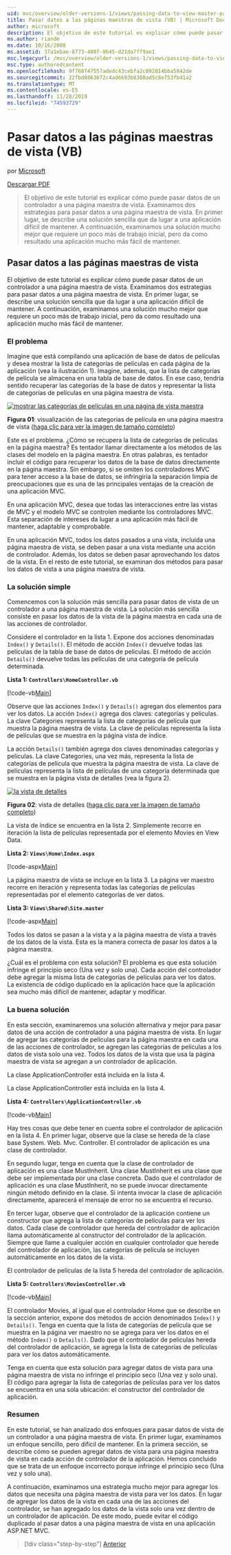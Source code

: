 ```yaml
---
uid: mvc/overview/older-versions-1/views/passing-data-to-view-master-pages-vb
title: Pasar datos a las páginas maestras de vista (VB) | Microsoft Docs
author: microsoft
description: El objetivo de este tutorial es explicar cómo puede pasar datos de un controlador a una página maestra de vista. Examinamos dos estrategias para pasar datos a una vista m...
ms.author: riande
ms.date: 10/16/2008
ms.assetid: 37a1ebae-8773-408f-8645-d21da7ff9ae1
msc.legacyurl: /mvc/overview/older-versions-1/views/passing-data-to-view-master-pages-vb
msc.type: authoredcontent
ms.openlocfilehash: 9f768f47557adedc43cebfa2c092014bba5842de
ms.sourcegitcommit: 22fbd8863672c4ad6693b8388ad5c8e753fb41a2
ms.translationtype: MT
ms.contentlocale: es-ES
ms.lasthandoff: 11/28/2019
ms.locfileid: "74593729"
---
```

# <a name="passing-data-to-view-master-pages-vb"></a>Pasar datos a las páginas maestras de vista (VB)

por [Microsoft](https://github.com/microsoft)

[Descargar PDF](https://download.microsoft.com/download/e/f/3/ef3f2ff6-7424-48f7-bdaa-180ef64c3490/ASPNET_MVC_Tutorial_13_VB.pdf)

> El objetivo de este tutorial es explicar cómo puede pasar datos de un controlador a una página maestra de vista. Examinamos dos estrategias para pasar datos a una página maestra de vista. En primer lugar, se describe una solución sencilla que da lugar a una aplicación difícil de mantener. A continuación, examinamos una solución mucho mejor que requiere un poco más de trabajo inicial, pero da como resultado una aplicación mucho más fácil de mantener.

## <a name="passing-data-to-view-master-pages"></a>Pasar datos a las páginas maestras de vista

El objetivo de este tutorial es explicar cómo puede pasar datos de un controlador a una página maestra de vista. Examinamos dos estrategias para pasar datos a una página maestra de vista. En primer lugar, se describe una solución sencilla que da lugar a una aplicación difícil de mantener. A continuación, examinamos una solución mucho mejor que requiere un poco más de trabajo inicial, pero da como resultado una aplicación mucho más fácil de mantener.

### <a name="the-problem"></a>El problema

Imagine que está compilando una aplicación de base de datos de películas y desea mostrar la lista de categorías de películas en cada página de la aplicación (vea la ilustración 1). Imagine, además, que la lista de categorías de película se almacena en una tabla de base de datos. En ese caso, tendría sentido recuperar las categorías de la base de datos y representar la lista de categorías de películas en una página maestra de vista.

[![mostrar las categorías de películas en una página de vista maestra](passing-data-to-view-master-pages-vb/_static/image2.png)](passing-data-to-view-master-pages-vb/_static/image1.png)

**Figura 01**: visualización de las categorías de película en una página maestra de vista ([haga clic para ver la imagen de tamaño completo](passing-data-to-view-master-pages-vb/_static/image3.png))

Este es el problema. ¿Cómo se recupera la lista de categorías de películas en la página maestra? Es tentador llamar directamente a los métodos de las clases del modelo en la página maestra. En otras palabras, es tentador incluir el código para recuperar los datos de la base de datos directamente en la página maestra. Sin embargo, si se omiten los controladores MVC para tener acceso a la base de datos, se infringiría la separación limpia de preocupaciones que es una de las principales ventajas de la creación de una aplicación MVC.

En una aplicación MVC, desea que todas las interacciones entre las vistas de MVC y el modelo MVC se controlen mediante los controladores MVC. Esta separación de intereses da lugar a una aplicación más fácil de mantener, adaptable y comprobable.

En una aplicación MVC, todos los datos pasados a una vista, incluida una página maestra de vista, se deben pasar a una vista mediante una acción de controlador. Además, los datos se deben pasar aprovechando los datos de la vista. En el resto de este tutorial, se examinan dos métodos para pasar los datos de vista a una página maestra de vista.

### <a name="the-simple-solution"></a>La solución simple

Comencemos con la solución más sencilla para pasar datos de vista de un controlador a una página maestra de vista. La solución más sencilla consiste en pasar los datos de la vista de la página maestra en cada una de las acciones de controlador.

Considere el controlador en la lista 1. Expone dos acciones denominadas `Index()` y `Details()`. El método de acción `Index()` devuelve todas las películas de la tabla de base de datos de películas. El método de acción `Details()` devuelve todas las películas de una categoría de película determinada.

**Lista 1: `Controllers\HomeController.vb`**

[!code-vb[Main](passing-data-to-view-master-pages-vb/samples/sample1.vb)]

Observe que las acciones `Index()` y `Details()` agregan dos elementos para ver los datos. La acción `Index()` agrega dos claves: categorías y películas. La clave Categories representa la lista de categorías de película que muestra la página maestra de vista. La clave de películas representa la lista de películas que se muestra en la página vista de índice.

La acción `Details()` también agrega dos claves denominadas categorías y películas. La clave Categories, una vez más, representa la lista de categorías de película que muestra la página maestra de vista. La clave de películas representa la lista de películas de una categoría determinada que se muestra en la página vista de detalles (vea la figura 2).

[![la vista de detalles](passing-data-to-view-master-pages-vb/_static/image5.png)](passing-data-to-view-master-pages-vb/_static/image4.png)

**Figura 02**: vista de detalles ([haga clic para ver la imagen de tamaño completo](passing-data-to-view-master-pages-vb/_static/image6.png))

La vista de índice se encuentra en la lista 2. Simplemente recorre en iteración la lista de películas representada por el elemento Movies en View Data.

**Lista 2: `Views\Home\Index.aspx`**

[!code-aspx[Main](passing-data-to-view-master-pages-vb/samples/sample2.aspx)]

La página maestra de vista se incluye en la lista 3. La página ver maestro recorre en iteración y representa todas las categorías de películas representadas por el elemento categorías de ver datos.

**Lista 3: `Views\Shared\Site.master`**

[!code-aspx[Main](passing-data-to-view-master-pages-vb/samples/sample3.aspx)]

Todos los datos se pasan a la vista y a la página maestra de vista a través de los datos de la vista. Esta es la manera correcta de pasar los datos a la página maestra.

¿Cuál es el problema con esta solución? El problema es que esta solución infringe el principio seco (Una vez y solo una). Cada acción del controlador debe agregar la misma lista de categorías de películas para ver los datos. La existencia de código duplicado en la aplicación hace que la aplicación sea mucho más difícil de mantener, adaptar y modificar.

### <a name="the-good-solution"></a>La buena solución

En esta sección, examinaremos una solución alternativa y mejor para pasar datos de una acción de controlador a una página maestra de vista. En lugar de agregar las categorías de películas para la página maestra en cada una de las acciones de controlador, se agregan las categorías de películas a los datos de vista solo una vez. Todos los datos de la vista que usa la página maestra de vista se agregan a un controlador de aplicación.

La clase ApplicationController está incluida en la lista 4.

La clase ApplicationController está incluida en la lista 4.

**Lista 4: `Controllers\ApplicationController.vb`**

[!code-vb[Main](passing-data-to-view-master-pages-vb/samples/sample4.vb)]

Hay tres cosas que debe tener en cuenta sobre el controlador de aplicación en la lista 4. En primer lugar, observe que la clase se hereda de la clase base System. Web. Mvc. Controller. El controlador de aplicación es una clase de controlador.

En segundo lugar, tenga en cuenta que la clase de controlador de aplicación es una clase MustInherit. Una clase MustInherit es una clase que debe ser implementada por una clase concreta. Dado que el controlador de aplicación es una clase MustInherit, no se puede invocar directamente ningún método definido en la clase. Si intenta invocar la clase de aplicación directamente, aparecerá el mensaje de error no se encuentra el recurso.

En tercer lugar, observe que el controlador de la aplicación contiene un constructor que agrega la lista de categorías de películas para ver los datos. Cada clase de controlador que hereda del controlador de aplicación llama automáticamente al constructor del controlador de la aplicación. Siempre que llame a cualquier acción en cualquier controlador que herede del controlador de aplicación, las categorías de película se incluyen automáticamente en los datos de la vista.

El controlador de películas de la lista 5 hereda del controlador de aplicación.

**Lista 5: `Controllers\MoviesController.vb`**

[!code-vb[Main](passing-data-to-view-master-pages-vb/samples/sample5.vb)]

El controlador Movies, al igual que el controlador Home que se describe en la sección anterior, expone dos métodos de acción denominados `Index()` y `Details()`. Tenga en cuenta que la lista de categorías de película que se muestra en la página ver maestro no se agrega para ver los datos en el método `Index()` o `Details()`. Dado que el controlador de películas hereda del controlador de aplicación, se agrega la lista de categorías de películas para ver los datos automáticamente.

Tenga en cuenta que esta solución para agregar datos de vista para una página maestra de vista no infringe el principio seco (Una vez y solo una). El código para agregar la lista de categorías de películas para ver los datos se encuentra en una sola ubicación: el constructor del controlador de aplicación.

### <a name="summary"></a>Resumen

En este tutorial, se han analizado dos enfoques para pasar datos de vista de un controlador a una página maestra de vista. En primer lugar, examinamos un enfoque sencillo, pero difícil de mantener. En la primera sección, se describe cómo se pueden agregar datos de vista para una página maestra de vista en cada acción de controlador de la aplicación. Hemos concluido que se trata de un enfoque incorrecto porque infringe el principio seco (Una vez y solo una).

A continuación, examinamos una estrategia mucho mejor para agregar los datos que necesita una página maestra de vista para ver los datos. En lugar de agregar los datos de la vista en cada una de las acciones del controlador, se han agregado los datos de la vista solo una vez dentro de un controlador de aplicación. De este modo, puede evitar el código duplicado al pasar datos a una página maestra de vista en una aplicación ASP.NET MVC.

> [!div class="step-by-step"]
> [Anterior](creating-page-layouts-with-view-master-pages-vb.md)
